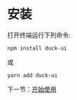 # 安装
打开终端运行下列命令:
```
npm install duck-ui
```

或
```
yarn add duck-ui
```
下一节：[开始使用](#/doc/get-started)